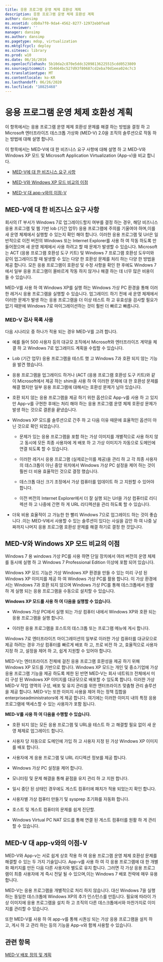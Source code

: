 ```yaml
---
title: 응용 프로그램 운영 체제 호환성 계획
description: 응용 프로그램 운영 체제 호환성 계획
author: dansimp
ms.assetid: cdb0a7f0-9da4-4562-8277-12972eb0fea8
ms.reviewer: ''
manager: dansimp
ms.author: dansimp
ms.pagetype: mdop, virtualization
ms.mktglfcycl: deploy
ms.sitesec: library
ms.prod: w10
ms.date: 06/16/2016
ms.openlocfilehash: 5b10da2c870e5ddc32098136225515cdd0523809
ms.sourcegitcommit: 354664bc527d93f80687cd2eba70d1eea024c7c3
ms.translationtype: MT
ms.contentlocale: ko-KR
ms.lasthandoff: 06/26/2020
ms.locfileid: "10825468"
---
```

# 응용 프로그램 운영 체제 호환성 계획


이 항목에서는 응용 프로그램 운영 체제 호환성 문제를 해결 하는 방법을 결정 하 고 Microsoft 엔터프라이즈 데스크톱 가상화 (MED-V) 2.0을 조직의 솔루션으로 작동 하는 방법에 대해 설명 합니다.

이 항목에서는 MED-V에 대 한 비즈니스 요구 사항에 대해 설명 하 고 MED-V와 Windows XP 모드 및 Microsoft Application Virtualization (App-v)을 비교 합니다.

-   [MED-V에 대 한 비즈니스 요구 사항](#bkmk-whenmedv)

-   [MED-V와 Windows XP 모드 비교의 이점](#bkmk-medvvsxp)

-   [MED-V 대 app-v와의 이점-V](#bkmk-medvvsappv)

## <a href="" id="bkmk-whenmedv"></a>MED-V에 대 한 비즈니스 요구 사항


회사의 IT 부서가 Windows 7로 업그레이드할지 여부를 결정 하는 경우, 해당 비즈니스 응용 프로그램 및 웹 기반 lob (기간 업무) 응용 프로그램에 주의를 기울여야 하며,이를 새 운영 체제에서 실행할 수 있는지 확인 해야 합니다. 이러한 응용 프로그램 및 Url은 일반적으로 이전 버전의 Windows 또는 Internet Explorer를 사용 하 여 작동 하도록 만들어졌으며 새 운영 체제에서 사용 하려고 할 때 문제가 발생할 수 있습니다. Microsoft는 ACT (응용 프로그램 호환성 도구 키트) 및 Windows 7 프로그램 호환성 도우미와 같이 업그레이드할 때 발생할 수 있는 다양 한 호환성 문제를 처리 하는 다양 한 방법을 제공 합니다. 모든 응용 프로그램이 호환성 및 수정 사항을 확인 한 후에도 Windows 7에서 일부 응용 프로그램이 올바르게 작동 하지 않거나 해결 하는 데 너무 많은 비용이 들 수 있습니다.

MED-V를 사용 하 여 Windows XP를 실행 하는 Windows 가상 PC 환경을 통해 이러한 레거시 응용 프로그램을 실행할 수 있습니다. 업그레이드 하기 전에 새 운영 체제에서 이러한 문제가 발생 하는 응용 프로그램을 더 이상 테스트 하 고 유효성을 검사할 필요가 없기 때문에 Windows 7로 마이그레이션하는 것이 훨씬 더 빠르고 빠릅니다.

### MED-V 검사 목록 사용

다음 시나리오 중 하나가 적용 되는 경우 MED-V를 고려 합니다.

-   예를 들어 500 사용자 등의 대규모 조직에서 Microsoft와 엔터프라이즈 계약을 체결 하 고 Windows 7로 업그레이드 계획을 수립할 수 있습니다.

-   Lob (기간 업무) 응용 프로그램을 테스트 했 고 Windows 7과 호환 되지 않는 기능을 발견 했습니다.

-   응용 프로그램을 업그레이드 하거나 (ACT (응용 프로그램 호환성 도구 키트)와 같이 Microsoft에서 제공 하는 shim을 사용 하 여 이러한 문제에 대 한 호환성 문제를 해결 했지만 일부 응용 프로그램에 대해서는 호환성 문제가 남아 있습니다.

-   호환 되지 않는 응용 프로그램을 제공 하기 위한 옵션으로 App-v를 사용 하 고 있지만 App-v를 구현한 후에는 처리 해야 하는 응용 프로그램 운영 체제 호환성 문제가 발생 하는 것으로 결론을 끝냈습니다.

-   Windows XP 모드를 솔루션으로 간주 하 고 다음 이유 때문에 효율적인 옵션이 아닌 것으로 확인 되었습니다.

    -   문제가 있는 응용 프로그램을 포함 하는 가상 이미지를 개별적으로 사용 하지 않고 동시에 모든 최종 사용자에 게 배포 하 고 가상 이미지가 자동으로 도메인에 연결 되도록 할 수 있습니다.

    -   이러한 레거시 응용 프로그램 (실제로는이를 제공)을 관리 하 고 각 최종 사용자의 데스크톱이 아닌 중앙 위치에서 Windows 가상 PC 설정을 제어 하는 것이 훨씬 더 비용 효율적인 것으로 결정 했습니다.

    -   데스크톱 대신 크기 조정에서 가상 컴퓨터를 업데이트 하 고 지원할 수 있어야 합니다.

    -   이전 버전의 Internet Explorer에서 더 잘 실행 되는 Url을 가상 컴퓨터로 리디렉션 하 고 나중에 간편 하 게 URL 리디렉션을 관리 하도록 할 수 있습니다.

-   더욱 비용 효율적이 고 가능한 한 빨리 Windows 7으로 업그레이드 하는 것이 좋습니다 .이는 MED-V에서 사용할 수 있는 솔루션이 있다는 사실을 감안 하 여 나중 날짜까지 나머지 응용 프로그램 호환성 문제를 해결 하기로 결정 한 것입니다.

## <a href="" id="bkmk-medvvsxp"></a> MED-V와 Windows XP 모드 비교의 이점


Windows 7 용 windows 가상 PC를 사용 하면 단일 장치에서 여러 버전의 운영 체제를 동시에 실행 하 고 Windows 7 Professional Edition 이상에 포함 되어 있습니다.

Windows XP 모드 기능은 가상 Windows XP 환경을 만들 수 있는 미리 구성 된 Windows XP 이미지를 제공 하 여 Windows 가상 PC를 활용 합니다. 이 가상 환경에서는 Windows 7과 호환 되지 않으며 Windows 가상 PC를 통해 데스크톱에서 원활 하 게 실행 되는 응용 프로그램을 수동으로 설치할 수 있습니다.

**Windows XP 모드를 사용 하 여 다음을 실행할 수 있습니다.**

-   Windows 가상 PC에서 실행 되는 가상 컴퓨터 내에서 Windows XP와 호환 되는 응용 프로그램을 실행 합니다.

-   이러한 응용 프로그램을 호스트의 데스크톱 또는 프로그램 메뉴에 게시 합니다.

Windows 7로 엔터프라이즈 마이그레이션의 일부로 이러한 가상 컴퓨터를 대규모으로 제공 하려는 경우 가상 컴퓨터를 빠르게 배포 하 고, 프로 비전 하 고, 효율적으로 사용자 지정 하 고, 설정을 제어 하 고, 쉽게 지원할 수 있어야 합니다.

MED-V는 엔터프라이즈 전체에 걸친 응용 프로그램 호환성을 제공 하기 위해 Windows XP 모드를 기반으로 합니다. Windows XP 모드는 개인 및 중소기업에 가상 응용 프로그램 기능을 제공 하도록 제한 된 반면 MED-V는 회사 네트워크 전체에서 미리 구성 된 Windows XP 이미지를 대규모으로 배포할 수 있도록 합니다. 이러한 가상 MED-V 작업 영역의 구성, 배포 및 유지 관리를 위한 엔터프라이즈 맞춤형 관리 솔루션을 제공 합니다. MED-V는 또한 이미지 사용을 제어 하는 정책 집합을 enterpriseadministrators에 게 제공 합니다. 여기에는 이러한 이미지 내의 특정 응용 프로그램에 액세스할 수 있는 사용자가 포함 됩니다.

**MED-V를 사용 하 여 다음을 수행할 수 있습니다.**

-   호환 되지 않는 모든 응용 프로그램 및 URL을 테스트 하 고 해결할 필요 없이 새 운영 체제로 업그레이드 합니다.

-   사용자 당 자동으로 도메인에 가입 하 고 사용자 지정 된 가상 Windows XP 이미지를 배포 합니다.

-   사용자에 게 응용 프로그램 및 URL 리디렉션 정보를 제공 합니다.

-   Windows 가상 PC 설정을 제어 합니다.

-   모니터링 및 문제 해결을 통해 끝점을 유지 관리 하 고 지원 합니다.

-   일시 중단 된 상태인 경우에도 게스트 컴퓨터에 패치가 적용 되었는지 확인 합니다.

-   사용자별 가상 컴퓨터 만들기 및 sysprep 초기화를 자동화 합니다.

-   호스트 및 게스트 컴퓨터의 문제를 쉽게 진단할.

-   Windows Virtual PC NAT 모드를 통해 연결 된 게스트 컴퓨터를 원활 하 게 관리할 수 있습니다.

## <a href="" id="bkmk-medvvsappv"></a>MED-V 대 app-v와의 이점-V


MED-V와 App-v는 서로 쉽게 상호 작용 하 여 응용 프로그램 운영 체제 호환성 문제를 해결할 수 있는 두 가지 기술입니다. App-v를 사용 하 여 각 응용 프로그램에 대 한 개별화 패키지를 만든 다음 다른 사용자와 별도로 유지 합니다. 그러면 각 가상 응용 프로그램이 최종 사용자에 게 즉시 전달 될 수 있으며,이는 Windows 7 배포 전략에 매우 유용 합니다.

MED-V는 응용 프로그램을 개별적으로 처리 하지 않습니다. 대신 Windows 7을 실행 하는 동일한 데스크톱에 Windows XP의 추가 인스턴스를 만듭니다. 필요에 따라이 가상 이미지에 응용 프로그램을 설치 하 고 조직의 다른 데스크톱에서와 마찬가지로 이미지를 관리할 수 있습니다.

또한 MED-V를 사용 하 여 app-v를 통해 시퀀싱 되는 가상 응용 프로그램을 설치 하 고, 게시 하 고 관리 하는 등의 기능을 App-v와 함께 사용할 수 있습니다.

## 관련 항목


[MED-V 배포 정의 및 계획](define-and-plan-your-med-v-deployment.md)

 

 





